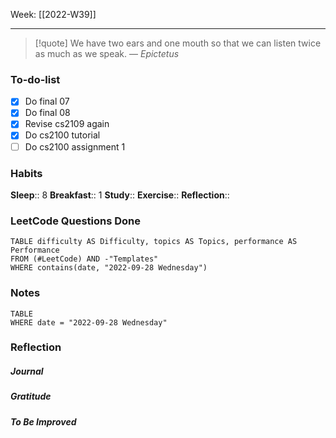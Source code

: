 Week: [[2022-W39]]
- - -
>[!quote]
> We have two ears and one mouth so that we can listen twice as much as we speak.
> — <cite>Epictetus</cite>

### To-do-list
- [x] Do final 07
- [x] Do final 08
- [x] Revise cs2109 again
- [x] Do cs2100 tutorial
- [ ] Do cs2100 assignment 1

### Habits
**Sleep**:: 8
**Breakfast**:: 1
**Study**:: 
**Exercise**:: 
**Reflection**:: 

### LeetCode Questions Done
```dataview
TABLE difficulty AS Difficulty, topics AS Topics, performance AS Performance
FROM (#LeetCode) AND -"Templates"
WHERE contains(date, "2022-09-28 Wednesday") 
```

### Notes
```dataview
TABLE
WHERE date = "2022-09-28 Wednesday"
```

### Reflection
##### Journal
##### Gratitude
##### To Be Improved